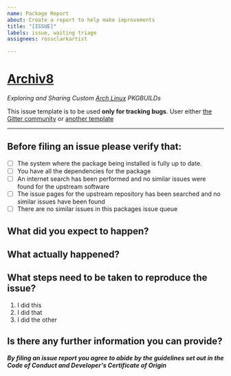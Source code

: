 ```yaml
---
name: Package Report
about: Create a report to help make improvements
title: "[ISSUE]"
labels: issue, waiting triage
assignees: rossclarkartist

---
```


# [Archiv8](https://archiv8.github.io/)

_Exploring and Sharing Custom [Arch Linux](https://www.archlinux.org/) PKGBUILDs_

This issue template is to be used **only for tracking bugs**.  User either [the Gitter community](https://gitter.im/Archiv8/community) or [another template](https)

---

<!--- Provide a short description of the issue in the Title above -->

## Before filing an issue please verify that:

<!--- Place an X between the brackets of the statements that apply -->

+ [ ] The system where the package being installed is fully up to date.
+ [ ] You have all the dependencies for the package
+ [ ] An internet search has been performed and no similar issues were found for the upstream software
+ [ ] The issue pages for the upstream repository has been searched and no similar issues have been found
+ [ ] There are no similar issues in this packages issue queue

## What did you expect to happen?

<!--- Provide a clear and concise description to describe what you expected to happen -->

## What actually happened?

<!--- Provide a clear and concise to describe what actually happened -->

<!--- If available, include any logs or messages printed on screen.  Remember to format with code blocks -->

## What steps need to be taken to reproduce the issue?

<!--- Provide a step by step guide to show how the problem can be reproduced -->

1. I did this
2. I did that
3. I did the other

## Is there any further information you can provide?

<!--- Is there any further information that would be useful? -->

_**By filing an issue report you agree to abide by the guidelines set out in the Code of Conduct and Developer's Certificate of Origin**_
